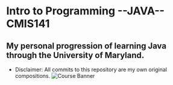 # Intro to Programming --JAVA-- CMIS141

## My personal progression of learning Java through the University of Maryland.

+ Disclaimer: All commits to this repository are my own original compositions.
![Course Banner](https://user-images.githubusercontent.com/117610120/212807643-85b6fb5b-cf04-4fde-9b2e-96ad943795b0.png)
